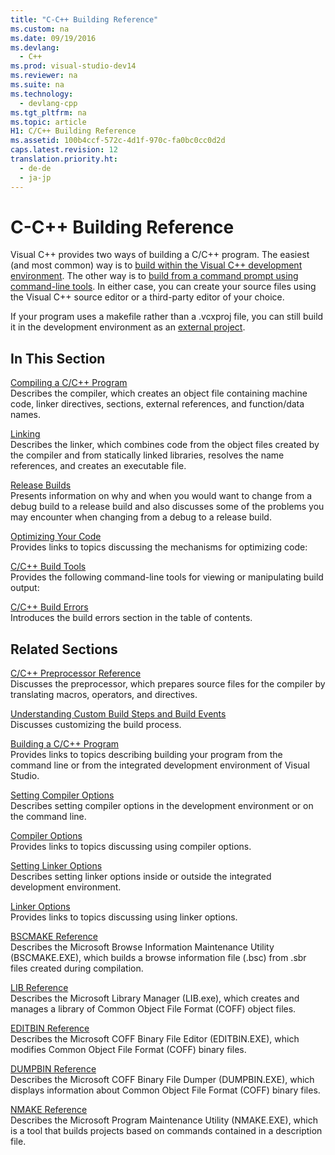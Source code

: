```yaml
---
title: "C-C++ Building Reference"
ms.custom: na
ms.date: 09/19/2016
ms.devlang: 
  - C++
ms.prod: visual-studio-dev14
ms.reviewer: na
ms.suite: na
ms.technology: 
  - devlang-cpp
ms.tgt_pltfrm: na
ms.topic: article
H1: C/C++ Building Reference
ms.assetid: 100b4ccf-572c-4d1f-970c-fa0bc0cc0d2d
caps.latest.revision: 12
translation.priority.ht: 
  - de-de
  - ja-jp
---
```

# C-C++ Building Reference
Visual C++ provides two ways of building a C/C++ program. The easiest (and most common) way is to [build within the Visual C++ development environment](../vs140/Building-C---Projects-in-Visual-Studio.md). The other way is to [build from a command prompt using command-line tools](../vs140/Building-on-the-Command-Line.md). In either case, you can create your source files using the Visual C++ source editor or a third-party editor of your choice.  
  
 If your program uses a makefile rather than a .vcxproj file, you can still build it in the development environment as an [external project](../vs140/Building-External-Projects.md).  
  
## In This Section  
 [Compiling a C/C++ Program](../vs140/Compiling-a-C-C---Program.md)  
 Describes the compiler, which creates an object file containing machine code, linker directives, sections, external references, and function/data names.  
  
 [Linking](../vs140/Linking.md)  
 Describes the linker, which combines code from the object files created by the compiler and from statically linked libraries, resolves the name references, and creates an executable file.  
  
 [Release Builds](../vs140/Release-Builds.md)  
 Presents information on why and when you would want to change from a debug build to a release build and also discusses some of the problems you may encounter when changing from a debug to a release build.  
  
 [Optimizing Your Code](../vs140/Optimizing-Your-Code.md)  
 Provides links to topics discussing the mechanisms for optimizing code:  
  
 [C/C++ Build Tools](../vs140/C-C---Build-Tools.md)  
 Provides the following command-line tools for viewing or manipulating build output:  
  
 [C/C++ Build Errors](../vs140/C-C---Build-Errors.md)  
 Introduces the build errors section in the table of contents.  
  
## Related Sections  
 [C/C++ Preprocessor Reference](../vs140/C-C---Preprocessor-Reference.md)  
 Discusses the preprocessor, which prepares source files for the compiler by translating macros, operators, and directives.  
  
 [Understanding Custom Build Steps and Build Events](../vs140/Understanding-Custom-Build-Steps-and-Build-Events.md)  
 Discusses customizing the build process.  
  
 [Building a C/C++ Program](../vs140/Building-C-C---Programs.md)  
 Provides links to topics describing building your program from the command line or from the integrated development environment of Visual Studio.  
  
 [Setting Compiler Options](../vs140/Setting-Compiler-Options.md)  
 Describes setting compiler options in the development environment or on the command line.  
  
 [Compiler Options](../vs140/Compiler-Options.md)  
 Provides links to topics discussing using compiler options.  
  
 [Setting Linker Options](../vs140/Setting-Linker-Options.md)  
 Describes setting linker options inside or outside the integrated development environment.  
  
 [Linker Options](../Topic/Linker%20Options.md)  
 Provides links to topics discussing using linker options.  
  
 [BSCMAKE Reference](../vs140/BSCMAKE-Reference.md)  
 Describes the Microsoft Browse Information Maintenance Utility (BSCMAKE.EXE), which builds a browse information file (.bsc) from .sbr files created during compilation.  
  
 [LIB Reference](../vs140/LIB-Reference.md)  
 Describes the Microsoft Library Manager (LIB.exe), which creates and manages a library of Common Object File Format (COFF) object files.  
  
 [EDITBIN Reference](../vs140/EDITBIN-Reference.md)  
 Describes the Microsoft COFF Binary File Editor (EDITBIN.EXE), which modifies Common Object File Format (COFF) binary files.  
  
 [DUMPBIN Reference](../vs140/DUMPBIN-Reference.md)  
 Describes the Microsoft COFF Binary File Dumper (DUMPBIN.EXE), which displays information about Common Object File Format (COFF) binary files.  
  
 [NMAKE Reference](../vs140/NMAKE-Reference.md)  
 Describes the Microsoft Program Maintenance Utility (NMAKE.EXE), which is a tool that builds projects based on commands contained in a description file.